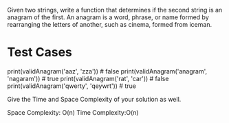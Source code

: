 Given two strings, write a function that determines if the second string is an anagram of the first. An anagram is a word, phrase, or name formed by rearranging the letters of another, such as cinema, formed from iceman.


# Test Cases
print(validAnagram('aaz', 'zza')) # false
print(validAnagram('anagram', 'nagaram')) # true
print(validAnagram('rat', 'car')) # false
print(validAnagram('qwerty', 'qeywrt')) # true

Give the Time and Space Complexity of your solution as well.

Space Complexity: O(n)
Time Complexity:O(n)